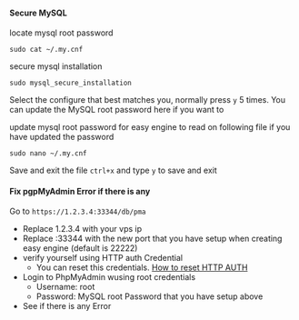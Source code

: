 
#### Secure MySQL

locate mysql root password

`sudo cat ~/.my.cnf`

secure mysql installation

`sudo mysql_secure_installation`

Select the configure that best matches you, normally press `y` 5 times. You can update the MySQL root password here if you want to

update mysql root password for easy engine to read on following file if you have updated the password

`sudo nano ~/.my.cnf`

Save and exit the file `ctrl+x` and type `y` to save and exit

#### Fix pgpMyAdmin Error if there is any

Go to `https://1.2.3.4:33344/db/pma`
- Replace 1.2.3.4 with your vps ip
- Replace :33344 with the new port that you have setup when creating easy engine (default is 22222)
- verify yourself using HTTP auth Credential
  - You can reset this credentials. [How to reset HTTP AUTH](https://github.com/respondiv/Set-up-Linux-Server/blob/master/3-Install-Easy-Engine.md)
- Login to PhpMyAdmin wusing root credentials
  - Username: root
  - Password: MySQL root Password that you have setup above
- See if there is any Error
